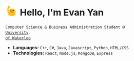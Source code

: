 # <img src="https://github.com/evanyans/evanyans/blob/main/icon1.gif" width=32>&nbsp; Hello,&nbsp;I'm Evan Yan 
<code>Computer Science & Business Administration Student @ <a target="_blank" href="https://uwaterloo.ca/future-students/programs/business-administration-computer-science-double-degree">University of Waterloo</a></code>

  - **Languages:** `C++`, `C#`, `Java`, `Javascript`, `Python`, `HTML/CSS`
  - **Technologies:** `React`, `Node.js`, `MongoDB`, `Express`
<!--
**evanyans/evanyans** is a ✨ _special_ ✨ repository because its `README.md` (this file) appears on your GitHub profile.

Here are some ideas to get you started:

- 🔭 I’m currently working on ...
- 🌱 I’m currently learning ...
- 👯 I’m looking to collaborate on ...
- 🤔 I’m looking for help with ...
- 💬 Ask me about ...
- 📫 How to reach me: ...
- 😄 Pronouns: ...
- ⚡ Fun fact: ...
-->
